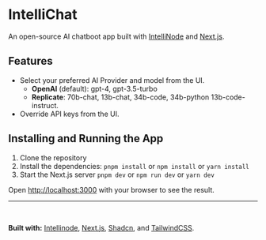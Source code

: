 # IntelliChat

An open-source AI chatboot app built with [IntelliNode](https://github.com/intelligentnode/IntelliNode) and [Next.js](https://nextjs.org/).

## Features

- Select your preferred AI Provider and model from the UI.
  - **OpenAI** (default): gpt-4, gpt-3.5-turbo
  - **Replicate**: 70b-chat, 13b-chat, 34b-code, 34b-python 13b-code-instruct.
- Override API keys from the UI.

## Installing and Running the App

1. Clone the repository
2. Install the dependencies: `pnpm install` or `npm install` or `yarn install`
3. Start the Next.js server `pnpm dev` or `npm run dev` or `yarn dev`

Open [http://localhost:3000](http://localhost:3000) with your browser to see the result.

---

<br>

**Built with:** [Intellinode](https://github.com/intelligentnode/IntelliNode), [Next.js](https://nextjs.org/), [Shadcn](https://ui.shadcn.com/), and [TailwindCSS](https://tailwindcss.com/).
